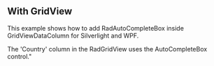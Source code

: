 ## With GridView
This example shows how to add RadAutoCompleteBox inside GridViewDataColumn for Silverlight and WPF.

The 'Country' column in the RadGridView uses the AutoCompleteBox control."

[//]: <keywords:gridviewdatacolumn>
